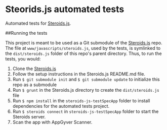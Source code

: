 Steorids.js automated tests
===========================

Automated tests for [Steroids.js](https://github.com/AppGyver/steroids-js).

##Running the tests

This project is meant to be used as a Git submodule of the [Steroids.js](https://github.com/AppGyver/steroids-js) repo. The file at `www/javascripts/steroids.js`, used by the tests, is symlinked to the `dist/steroids.js` folder of this repo's parent directory. Thus, to run the tests, you would:

1) Clone the [Steroids.js](https://github.com/AppGyver/steroids-js)
2) Follow the setup instructions in the Steroids.js README.md file.
3) Run `$ git submodule init` and `$ git submodule update` to initialize this repo as a submodule
4) Run `$ grunt` in the Steroids.js directory to create the `dist/steroids.js` file
5) Run `$ npm install` in the `steroids-js-testSpecApp` folder to install dependencies for the automated tests project.
6) Run `$ steroids connect` in `steroids-js-testSpecApp` folder to start the Steroids server.
7) Scan the app with AppGyver Scanner.
